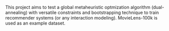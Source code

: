This project aims to test a global metaheuristic optmization algorithm (dual-annealing) with versatile constraints and bootstrapping technique to train recommender systems (or any interaction modeling).
MovieLens-100k is used as an example dataset. 



